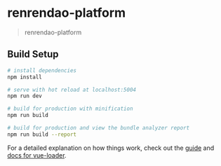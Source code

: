 # renrendao-platform

> renrendao-platform

## Build Setup

``` bash
# install dependencies
npm install

# serve with hot reload at localhost:5004
npm run dev

# build for production with minification
npm run build

# build for production and view the bundle analyzer report
npm run build --report
```

For a detailed explanation on how things work, check out the [guide](http://vuejs-templates.github.io/webpack/) and [docs for vue-loader](http://vuejs.github.io/vue-loader).
